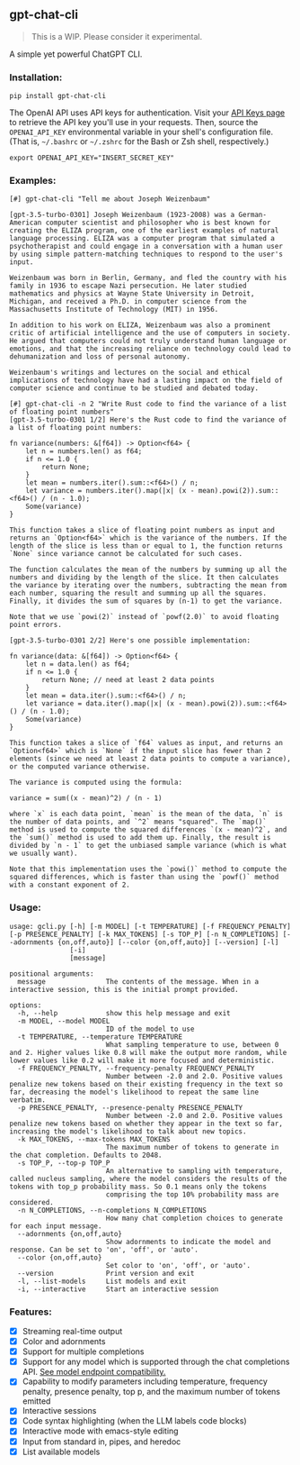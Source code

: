 gpt-chat-cli
------------

> This is a WIP. Please consider it experimental.

A simple yet powerful ChatGPT CLI.

### Installation:

```
pip install gpt-chat-cli
```

The OpenAI API uses API keys for authentication. Visit your [API Keys page](https://platform.openai.com/account/api-keys) to retrieve the API key you'll use in your requests. Then, source the `OPENAI_API_KEY` environmental variable in your shell's configuration file. (That is, `~/.bashrc` or `~/.zshrc` for the Bash or Zsh shell, respectively.)
```
export OPENAI_API_KEY="INSERT_SECRET_KEY"
```

### Examples:

```
[#] gpt-chat-cli "Tell me about Joseph Weizenbaum"

[gpt-3.5-turbo-0301] Joseph Weizenbaum (1923-2008) was a German-American computer scientist and philosopher who is best known for creating the ELIZA program, one of the earliest examples of natural language processing. ELIZA was a computer program that simulated a psychotherapist and could engage in a conversation with a human user by using simple pattern-matching techniques to respond to the user's input.

Weizenbaum was born in Berlin, Germany, and fled the country with his family in 1936 to escape Nazi persecution. He later studied mathematics and physics at Wayne State University in Detroit, Michigan, and received a Ph.D. in computer science from the Massachusetts Institute of Technology (MIT) in 1956.

In addition to his work on ELIZA, Weizenbaum was also a prominent critic of artificial intelligence and the use of computers in society. He argued that computers could not truly understand human language or emotions, and that the increasing reliance on technology could lead to dehumanization and loss of personal autonomy.

Weizenbaum's writings and lectures on the social and ethical implications of technology have had a lasting impact on the field of computer science and continue to be studied and debated today.
```

```
[#] gpt-chat-cli -n 2 "Write Rust code to find the variance of a list of floating point numbers"
[gpt-3.5-turbo-0301 1/2] Here's the Rust code to find the variance of a list of floating point numbers:

fn variance(numbers: &[f64]) -> Option<f64> {
    let n = numbers.len() as f64;
    if n <= 1.0 {
        return None;
    }
    let mean = numbers.iter().sum::<f64>() / n;
    let variance = numbers.iter().map(|x| (x - mean).powi(2)).sum::<f64>() / (n - 1.0);
    Some(variance)
}

This function takes a slice of floating point numbers as input and returns an `Option<f64>` which is the variance of the numbers. If the length of the slice is less than or equal to 1, the function returns `None` since variance cannot be calculated for such cases.

The function calculates the mean of the numbers by summing up all the numbers and dividing by the length of the slice. It then calculates the variance by iterating over the numbers, subtracting the mean from each number, squaring the result and summing up all the squares. Finally, it divides the sum of squares by (n-1) to get the variance.

Note that we use `powi(2)` instead of `powf(2.0)` to avoid floating point errors.

[gpt-3.5-turbo-0301 2/2] Here's one possible implementation:

fn variance(data: &[f64]) -> Option<f64> {
    let n = data.len() as f64;
    if n <= 1.0 {
        return None; // need at least 2 data points
    }
    let mean = data.iter().sum::<f64>() / n;
    let variance = data.iter().map(|x| (x - mean).powi(2)).sum::<f64>() / (n - 1.0);
    Some(variance)
}

This function takes a slice of `f64` values as input, and returns an `Option<f64>` which is `None` if the input slice has fewer than 2 elements (since we need at least 2 data points to compute a variance), or the computed variance otherwise.

The variance is computed using the formula:

variance = sum((x - mean)^2) / (n - 1)

where `x` is each data point, `mean` is the mean of the data, `n` is the number of data points, and `^2` means "squared". The `map()` method is used to compute the squared differences `(x - mean)^2`, and the `sum()` method is used to add them up. Finally, the result is divided by `n - 1` to get the unbiased sample variance (which is what we usually want).

Note that this implementation uses the `powi()` method to compute the squared differences, which is faster than using the `powf()` method with a constant exponent of 2.
```

### Usage:

```
usage: gcli.py [-h] [-m MODEL] [-t TEMPERATURE] [-f FREQUENCY_PENALTY] [-p PRESENCE_PENALTY] [-k MAX_TOKENS] [-s TOP_P] [-n N_COMPLETIONS] [--adornments {on,off,auto}] [--color {on,off,auto}] [--version] [-l]
               [-i]
               [message]

positional arguments:
  message               The contents of the message. When in a interactive session, this is the initial prompt provided.

options:
  -h, --help            show this help message and exit
  -m MODEL, --model MODEL
                        ID of the model to use
  -t TEMPERATURE, --temperature TEMPERATURE
                        What sampling temperature to use, between 0 and 2. Higher values like 0.8 will make the output more random, while lower values like 0.2 will make it more focused and deterministic.
  -f FREQUENCY_PENALTY, --frequency-penalty FREQUENCY_PENALTY
                        Number between -2.0 and 2.0. Positive values penalize new tokens based on their existing frequency in the text so far, decreasing the model's likelihood to repeat the same line verbatim.
  -p PRESENCE_PENALTY, --presence-penalty PRESENCE_PENALTY
                        Number between -2.0 and 2.0. Positive values penalize new tokens based on whether they appear in the text so far, increasing the model's likelihood to talk about new topics.
  -k MAX_TOKENS, --max-tokens MAX_TOKENS
                        The maximum number of tokens to generate in the chat completion. Defaults to 2048.
  -s TOP_P, --top-p TOP_P
                        An alternative to sampling with temperature, called nucleus sampling, where the model considers the results of the tokens with top_p probability mass. So 0.1 means only the tokens
                        comprising the top 10% probability mass are considered.
  -n N_COMPLETIONS, --n-completions N_COMPLETIONS
                        How many chat completion choices to generate for each input message.
  --adornments {on,off,auto}
                        Show adornments to indicate the model and response. Can be set to 'on', 'off', or 'auto'.
  --color {on,off,auto}
                        Set color to 'on', 'off', or 'auto'.
  --version             Print version and exit
  -l, --list-models     List models and exit
  -i, --interactive     Start an interactive session
```

### Features:

- [x] Streaming real-time output
- [x] Color and adornments
- [x] Support for multiple completions
- [x] Support for any model which is supported through the chat completions API. [See model endpoint compatibility.](https://platform.openai.com/docs/models/model-endpoint-compatibility)
- [x] Capability to modify parameters including temperature, frequency penalty, presence penalty, top p, and the maximum number of tokens emitted
- [x] Interactive sessions
- [x] Code syntax highlighting (when the LLM labels code blocks)
- [x] Interactive mode with emacs-style editing
- [x] Input from standard in, pipes, and heredoc
- [x] List available models
